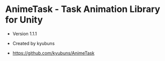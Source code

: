 # AnimeTask - Task Animation Library for Unity

- Version 1.1.1

- Created by kyubuns

- https://github.com/kyubuns/AnimeTask

